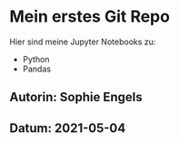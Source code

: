 # Mein erstes Git Repo

Hier sind meine Jupyter Notebooks zu:
- Python
- Pandas

## Autorin: Sophie Engels
## Datum: 2021-05-04


